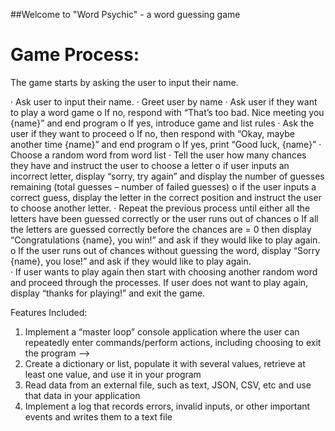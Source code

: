 ##Welcome to "Word Psychic" - a word guessing game

# Game Process:

The game starts by asking the user to input their name.

· Ask user to input their name.
· Greet user by name
· Ask user if they want to play a word game
	o If no, respond with “That’s too bad. Nice meeting you {name}” and end program
	o If yes, introduce game and list rules
· Ask the user if they want to proceed
	o If no, then respond with “Okay, maybe another time {name}” and end program
	o If yes, print “Good luck, {name}”
· Choose a random word  from word list
· Tell the user how many chances they have and instruct the user to choose a letter
	o if user inputs an incorrect letter, display “sorry, try again” and display the number of guesses remaining (total guesses – number of failed guesses)
	o if the user inputs a correct guess, display the letter in the correct position and instruct the user to choose another letter.
· Repeat the previous process until either all the letters have been guessed correctly or the user runs out of chances
	o If all the letters are guessed correctly before the chances are = 0 then display “Congratulations {name}, you win!” and ask if they would like to play again.
	o If the user runs out of chances without guessing the word, display “Sorry {name}, you lose!” and ask if they would like to play again.    
· If user wants to play again then start with choosing another random word and proceed through the processes.
If user does not want to play again, display “thanks for playing!” and exit the game.

Features Included:

   1. Implement a “master loop” console application where the user can repeatedly enter commands/perform actions, including choosing to exit the program -->
   2. Create a dictionary or list, populate it with several values, retrieve at least one value, and use it in your program
   3. Read data from an external file, such as text, JSON, CSV, etc and use that data in your application
   4. Implement a log that records errors, invalid inputs, or other important events and writes them to a text file
